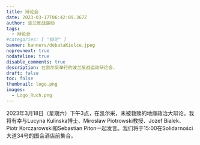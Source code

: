 ```yaml
---
title: 辩论会
date: 2023-03-17T06:42:09.367Z
author: 波兰反战运动
tags:
  - 辩论会
#categories: [ "辩论" ]
banner: banners/debataKielce.jpeg
noprevnext: true
nodateline: true
disable_comments: true
description: 在凯尔采举行的波兰反战运动辩论会.
draft: false
toc: false
thumbnail: logo.png
images:
  - Logo_Ruch.png
---
```


2023年3月18日（星期六）下午3点，在凯尔采，未被救赎的地缘政治大辩论。我将有幸与Lucyna Kulinska博士、Miroslaw Piotrowski教授、Jozef Bialek、Piotr Korczarowski和Sebastian Piton一起发言。我们将于15:00在Solidarności大道34号的国会酒店前集合。
